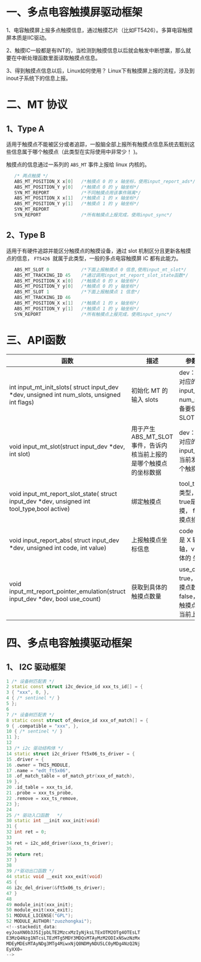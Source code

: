 # 一、多点电容触摸屏驱动框架

1、电容触摸屏上报多点触摸信息，通过触摸芯片（比如FT5426）。多算电容触摸屏本质是IIC驱动。

2、触摸IC一般都是有INT的，当检测到触摸信息以后就会触发中断想赢，那么就要在中断处理函数里面读取触摸点信息。

3、得到触摸点信息以后，Linux如何使用？		Linux下有触摸屏上报的流程，涉及到inout子系统下的信息上报。

# 二、MT 协议
## 1、Type A
适用于触摸点不能被区分或者追踪，一股脑全部上报所有触摸点信息系统去甄别这些信息属于哪个触摸点（此类型在实际使用中非常少！ )。

触摸点的信息通过一系列的 `ABS_MT` 事件上报给 linux 内核的。
```cpp
   /* 两点触摸 */
   ABS_MT_POSITION_X x[0]   /*触摸点 0 的 x 轴坐标，使用input_report_ads*/
   ABS_MT_POSITION_Y y[0]	/*触摸点 0 的 y 轴坐标*/
   SYN_MT_REPORT			/*不同触摸点用该事件隔离*/
   ABS_MT_POSITION_X x[1]	/*触摸点 1 的 x 轴坐标*/
   ABS_MT_POSITION_Y y[1]	/*触摸点 1 的 y 轴坐标*/
   SYN_MT_REPORT
   SYN_REPORT				/*所有触摸点上报完成，使用input_sync*/
```

## 2、Type B
适用于有硬件追踪并能区分触摸点的触摸设备，通过 slot 机制区分且更新各触摸点的信息， `FT5426 `就属于此类型，一般的多点电容触摸屏 IC 都有此能力。
```cpp
   ABS_MT_SLOT 0			/*下面上报触摸点 0 信息,使用input_mt_slot*/
   ABS_MT_TRACKING_ID 45	/*通过调用input_mt_report_slot_state函数*/
   ABS_MT_POSITION_X x[0]	/*触摸点 0 的 x 轴坐标*/
   ABS_MT_POSITION_Y y[0]	/*触摸点 0 的 y 轴坐标*/
   ABS_MT_SLOT 1			/*下面上报触摸点 1 信息*/
   ABS_MT_TRACKING_ID 46
   ABS_MT_POSITION_X x[1]	/*触摸点 1 的 x 轴坐标*/
   ABS_MT_POSITION_Y y[1]	/*触摸点 1 的 y 轴坐标*/
   SYN_REPORT				/*所有触摸点上报完成，使用input_sync*/
```

# 三、API函数
|  函数  |  描述  |  参数/返回值  |
|--------|--------|--------------|
|int input_mt_init_slots( struct input_dev *dev,  unsigned int  num_slots,  unsigned int flags)|初始化 MT 的输入 slots|dev： MT 设备对应的 input_dev， num_slots：设备要使用的 SLOT 数量|
|void input_mt_slot(struct input_dev  *dev, int  slot)|用于产生 ABS_MT_SLOT 事件，告诉内核当前上报的是哪个触摸点的坐标数据|dev： MT 设备对应的 input_dev,slot：当前发送的是哪个触摸点|
|void input_mt_report_slot_state( struct input_dev  *dev, unsigned int tool_type,bool  active)|绑定触摸点|tool_type：触摸类型，active： true是连续触摸， false是触摸点抬起|
|void input_report_abs( struct input_dev  *dev,  unsigned int  code,  int value)|上报触摸点坐标信息|code：要上报的是 X 轴或者 Y 轴，value： 具体的 坐标数据值
|void input_mt_report_pointer_emulation(struct input_dev *dev, bool use_count)|获取到具体的触摸点数量|use_count： true，有效的触摸点数量； false，追踪到的触摸点数量多于当前上报的数量


# 四、多点电容触摸驱动框架
## 1、 I2C 驱动框架
```cpp
1 /* 设备树匹配表 */  
2 static const struct i2c_device_id xxx_ts_id[] = {  
3 { "xxx", 0, },  
4 { /* sentinel */ }  
5 };  
6 
7 /* 设备树匹配表 */  
8 static const struct of_device_id xxx_of_match[] = {  
9 { .compatible = "xxx", },  
10 { /* sentinel */ }  
11 };  
12  
13 /* i2c 驱动结构体 */  
14 static struct i2c_driver ft5x06_ts_driver = {  
15 .driver = {  
16 .owner = THIS_MODULE,  
17 .name = "edt_ft5x06",  
18 .of_match_table = of_match_ptr(xxx_of_match),  
19 },  
20 .id_table = xxx_ts_id,  
21 .probe = xxx_ts_probe,
22 .remove = xxx_ts_remove,
23 };  
24  
25 /* 驱动入口函数   */  
30 static int __init xxx_init(void)  
31 {  
32 int ret = 0;  
33  
34 ret = i2c_add_driver(&xxx_ts_driver);  
35  
36 return ret;  
37 }  
38  
39 /*驱动出口函数 */  
44 static void __exit xxx_exit(void)  
45 {  
46 i2c_del_driver(&ft5x06_ts_driver);  
47 }  
48  
49 module_init(xxx_init);  
50 module_exit(xxx_exit);  
51 MODULE_LICENSE("GPL");  
52 MODULE_AUTHOR("zuozhongkai");
<!--stackedit_data:
eyJoaXN0b3J5IjpbLTE2MzcxMzIyNjksLTExOTM2OTg4OTEsLT
E3MzQ4Nzg1NTcsLTEzMTg5MDY3MDQsMTAyMzM2ODIxNSwzNzMx
MDEyMDEsMTAyNDg3MTg4MiwxNjQ0NDMyNDU5LC0yMDg4NzQ2Nj
EyXX0=
-->